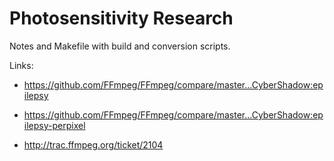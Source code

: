 Photosensitivity Research
=========================

Notes and Makefile with build and conversion scripts.

Links:

* https://github.com/FFmpeg/FFmpeg/compare/master...CyberShadow:epilepsy
* https://github.com/FFmpeg/FFmpeg/compare/master...CyberShadow:epilepsy-perpixel

* http://trac.ffmpeg.org/ticket/2104
